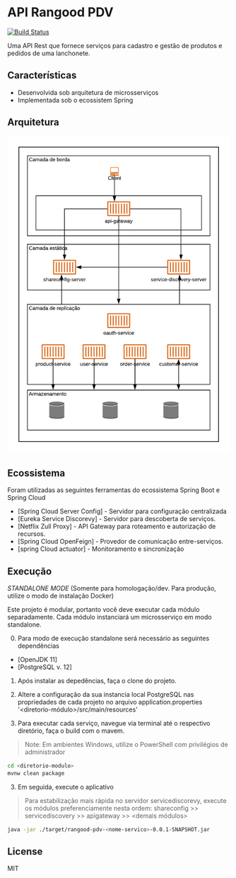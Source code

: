 # API Rangood PDV


[![Build Status](https://img.shields.io/badge/build-passing-brightgreen)](https://img.shields.io/badge/build-passing-brightgreen)

Uma API Rest que fornece serviços para cadastro e gestão de produtos e pedidos de uma lanchonete.

## Características

- Desenvolvida sob arquitetura de microsserviços
- Implementada sob o ecossistem Spring


## Arquitetura

![](https://github.com/gersonguimares/rangood-pdv/raw/master/diagrama_arquitetura.png)

## Ecossistema

Foram utilizadas as seguintes ferramentas do ecossistema Spring Boot e Spring Cloud

- [Spring Cloud Server Config] - Servidor para configuração centralizada
- [Eureka Service Discorevy] - Servidor para descoberta de serviços.
- [Netflix Zull Proxy] - API Gateway para roteamento e autorização de recursos.
- [Spring Cloud OpenFeign] - Provedor de comunicação entre-serviços.
- [spring Cloud actuator] - Monitoramento e sincronização



## Execução

*STANDALONE MODE* (Somente para homologação/dev. Para produção, utilize o modo de instalação Docker)

Este projeto é modular, portanto você deve executar cada módulo separadamente. Cada módulo instanciará um microsserviço em modo standalone.

0. Para modo de execução standalone será necessário as seguintes dependências

- [OpenJDK 11]
- [PostgreSQL v. 12]


1. Após instalar as depedências, faça o clone do projeto.

2. Altere a configuração da sua instancia local PostgreSQL nas propriedades de cada projeto no arquivo application.properties '<diretorio-módulo>/src/main/resources'

2. Para executar cada serviço, navegue via terminal até o respectivo diretório, faça o build com o mavem.

> Note: Em ambientes Windows, utilize o PowerShell com privilégios de administrador


```sh
cd <diretorio-modulo>
mvnw clean package
```

3. Em seguida, execute o aplicativo

> Para estabilização mais rápida no servidor servicediscorevy, execute os módulos preferenciamente nesta ordem: shareconfig >> servicediscovery >> apigateway >> <demais módulos>

```sh
java -jar ./target/rangood-pdv-<nome-servico>-0.0.1-SNAPSHOT.jar
```


## License

MIT


[//]: # (These are reference links used in the body of this note and get stripped out when the markdown processor does its job. There is no need to format nicely because it shouldn't be seen. Thanks SO - http://stackoverflow.com/questions/4823468/store-comments-in-markdown-syntax)

   [dill]: <https://github.com/joemccann/dillinger>
   [git-repo-url]: <https://github.com/joemccann/dillinger.git>
   [john gruber]: <http://daringfireball.net>
   [df1]: <http://daringfireball.net/projects/markdown/>
   [markdown-it]: <https://github.com/markdown-it/markdown-it>
   [Ace Editor]: <http://ace.ajax.org>
   [node.js]: <http://nodejs.org>
   [Twitter Bootstrap]: <http://twitter.github.com/bootstrap/>
   [jQuery]: <http://jquery.com>
   [@tjholowaychuk]: <http://twitter.com/tjholowaychuk>
   [express]: <http://expressjs.com>
   [AngularJS]: <http://angularjs.org>
   [Gulp]: <http://gulpjs.com>

   [PlDb]: <https://github.com/joemccann/dillinger/tree/master/plugins/dropbox/README.md>
   [PlGh]: <https://github.com/joemccann/dillinger/tree/master/plugins/github/README.md>
   [PlGd]: <https://github.com/joemccann/dillinger/tree/master/plugins/googledrive/README.md>
   [PlOd]: <https://github.com/joemccann/dillinger/tree/master/plugins/onedrive/README.md>
   [PlMe]: <https://github.com/joemccann/dillinger/tree/master/plugins/medium/README.md>
   [PlGa]: <https://github.com/RahulHP/dillinger/blob/master/plugins/googleanalytics/README.md>
